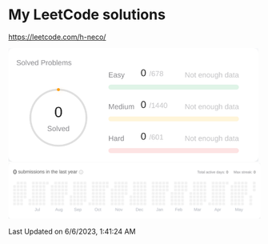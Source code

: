 # My LeetCode solutions

https://leetcode.com/h-neco/

<!--START_SECTION:leetcode-streak-updated-time-->

<a href="https://leetcode.com/h-neco/" target="_blank">
<picture>
  <source media="(prefers-color-scheme: dark)" srcset="./images/problems_dark.png" width="500">
  <img alt="" src="./images/problems.png" width="500">
</picture>
</a>
<a href="https://leetcode.com/h-neco/" target="_blank">
<picture>
  <source media="(prefers-color-scheme: dark)" srcset="./images/streak_dark.png">
  <img alt="" src="./images/streak.png">
</picture>
</a>
  
Last Updated on 6/6/2023, 1:41:24 AM
  
<!--END_SECTION:leetcode-streak-updated-time-->